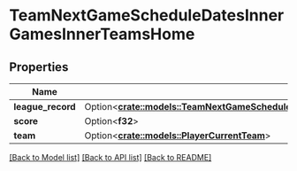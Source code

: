 # TeamNextGameScheduleDatesInnerGamesInnerTeamsHome

## Properties

Name | Type | Description | Notes
------------ | ------------- | ------------- | -------------
**league_record** | Option<[**crate::models::TeamNextGameScheduleDatesInnerGamesInnerTeamsHomeLeagueRecord**](Team_nextGameSchedule_dates_inner_games_inner_teams_home_leagueRecord.md)> |  | [optional]
**score** | Option<**f32**> |  | [optional]
**team** | Option<[**crate::models::PlayerCurrentTeam**](Player_currentTeam.md)> |  | [optional]

[[Back to Model list]](../README.md#documentation-for-models) [[Back to API list]](../README.md#documentation-for-api-endpoints) [[Back to README]](../README.md)


